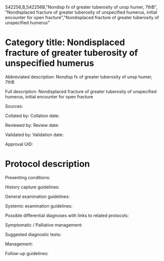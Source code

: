 S42256,B,S42256B,"Nondisp fx of greater tuberosity of unsp humer, 7thB", "Nondisplaced fracture of greater tuberosity of unspecified humerus, initial encounter for open fracture","Nondisplaced fracture of greater tuberosity of unspecified humerus"
# Category title: Nondisplaced fracture of greater tuberosity of unspecified humerus

Abbreviated description: Nondisp fx of greater tuberosity of unsp humer, 7thB

Full description: Nondisplaced fracture of greater tuberosity of unspecified humerus, initial encounter for open fracture

Sources:

Collated by:
Collation date:

Reviewed by:
Review date:

Validated by:
Validation date:

Approval UID:

# Protocol description

Presenting conditions:

History capture guidelines:

General examination guidelines:

Systemic examination guidelines:

Possible differential diagnoses with links to related protocols:

Symptomatic / Palliative management:

Suggested diagnostic tests:

Management:

Follow-up guidelines:

